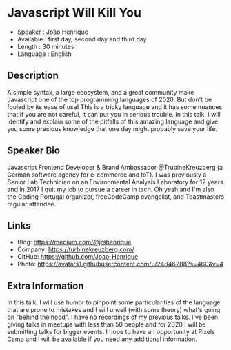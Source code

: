Javascript Will Kill You
=================================================

* Speaker   : João Henrique
* Available : first day, second day and third day
* Length    : 30 minutes
* Language  : English

Description
-----------

A simple syntax, a large ecosystem, and a great community make Javascript one of the top programming languages of 2020. But don't be fooled by its ease of use! This is a tricky language and it has some nuances that if you are not careful, it can put you in serious trouble. In this talk, I will identify and explain some of the pitfalls of this amazing language and give you some precious knowledge that one day might probably save your life.

Speaker Bio
-----------

Javascript Frontend Developer & Brand Ambassador @TrubineKreuzberg (a German software agency for e-commerce and IoT). I was previously a Senior Lab Technician on an Environmental Analysis Laboratory for 12 years and in 2017 I quit my job to pursue a career in tech. Oh yeah and I'm also the Coding Portugal organizer, freeCodeCamp evangelist, and Toastmasters regular attendee.

Links
-----

* Blog: https://medium.com/@jrshenrique
* Company: https://turbinekreuzberg.com/
* GitHub: https://github.com/Joao-Henrique
* Photo: https://avatars1.githubusercontent.com/u/24846288?s=460&v=4

Extra Information
-----------------

In this talk, I will use humor to pinpoint some particularities of the language that are prone to mistakes and I will unveil (with some theory) what's going on "behind the hood". I have no recordings of my previous talks. I've been giving talks in meetups with less than 50 people and for 2020 I will be submitting talks for bigger events. I hope to have an opportunity at Pixels Camp and I will be available if you need any additional information.
